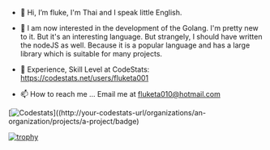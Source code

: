 - 👋 Hi, I’m fluke, I'm Thai and I speak little English.

- 👀 I am now interested in the development of the Golang. 
I'm pretty new to it. But it's an interesting language. But strangely, I should have written the nodeJS as well. 
Because it is a popular language and has a large library which is suitable for many projects.

- 💞️ Experience, Skill Level at CodeStats: https://codestats.net/users/fluketa001
- 📫 How to reach me ... Email me at fluketa010@hotmail.com
<!---
fluketa001/fluketa001 is a ✨ special ✨ repository because its `README.md` (this file) appears on your GitHub profile.
You can click the Preview link to take a look at your changes.
--->

[![Codestats](http://your-codestats-url/organizations/an-organization/projects/a-project/badge)]((http://your-codestats-url/organizations/an-organization/projects/a-project/badge)

[![trophy](https://github-profile-trophy.vercel.app/?username=fluketa001)](https://github.com/ryo-ma/github-profile-trophy)
